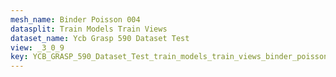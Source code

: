 ```yaml
---
mesh_name: Binder Poisson 004
datasplit: Train Models Train Views
dataset_name: Ycb Grasp 590 Dataset Test
view: _3_0_9
key: YCB_GRASP_590_Dataset_Test_train_models_train_views_binder_poisson_004__3_0_9
---
```

